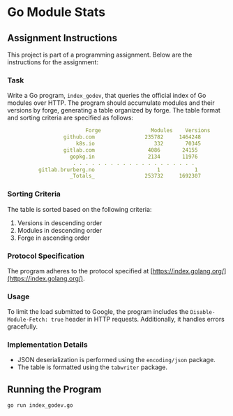 # Go Module Stats

## Assignment Instructions

This project is part of a programming assignment. Below are the instructions for the assignment:

### Task

Write a Go program, `index_godev`, that queries the official index of Go modules over HTTP. The program should accumulate modules and their versions by forge, generating a table organized by forge. The table format and sorting criteria are specified as follows:


```yaml
                         Forge                Modules    Versions
                  github.com                235782     1464248
                      k8s.io                   332       70345
                  gitlab.com                 4086       24155
                    gopkg.in                 2134       11976
                     . . . . . . . . . . . . . . . . . . . .
          gitlab.brurberg.no                    1           1
                    _Totals_                253732     1692307

```

### Sorting Criteria

The table is sorted based on the following criteria:

1. Versions in descending order
2. Modules in descending order
3. Forge in ascending order

### Protocol Specification

The program adheres to the protocol specified at [https://index.golang.org/](https://index.golang.org/).

### Usage

To limit the load submitted to Google, the program includes the `Disable-Module-Fetch: true` header in HTTP requests. Additionally, it handles errors gracefully.

### Implementation Details

- JSON deserialization is performed using the `encoding/json` package.
- The table is formatted using the `tabwriter` package.


## Running the Program

```bash
go run index_godev.go
```